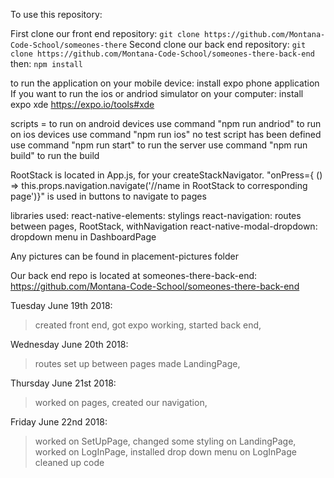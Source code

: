 To use this repository:

First clone our front end repository:
    `git clone https://github.com/Montana-Code-School/someones-there`
Second clone our back end repository:
    `git clone https://github.com/Montana-Code-School/someones-there-back-end`
then:
    `npm install`

to run the application on your mobile device:
     install expo phone application
If you want to run the ios or andriod simulator on your computer:
     install expo xde https://expo.io/tools#xde




scripts =
 to run on android devices use command "npm run andriod"
 to run on ios devices use command "npm run ios"
 no test script has been defined
 use command "npm run start" to run the server
 use command "npm run build" to run the build


 RootStack is located in App.js, for your createStackNavigator.
"onPress={ () => this.props.navigation.navigate('//name in RootStack to corresponding page')}" is used in buttons to navigate to pages

libraries used:
react-native-elements: stylings
react-navigation: routes between pages, RootStack, withNavigation
react-native-modal-dropdown: dropdown menu in DashboardPage


 Any pictures can be found in placement-pictures folder

 Our back end repo is located at someones-there-back-end:
https://github.com/Montana-Code-School/someones-there-back-end


 Tuesday June 19th 2018:
   >created front end,
   >got expo working,
   >started back end,

Wednesday June 20th 2018:
   >routes set up between pages
   >made LandingPage,

Thursday June 21st 2018:
   >worked on pages,
   >created our navigation,

Friday June 22nd 2018:
   >worked on SetUpPage,
   >changed some styling on LandingPage,
   >worked on LogInPage,
   >installed drop down menu on LogInPage
   >cleaned up code   
